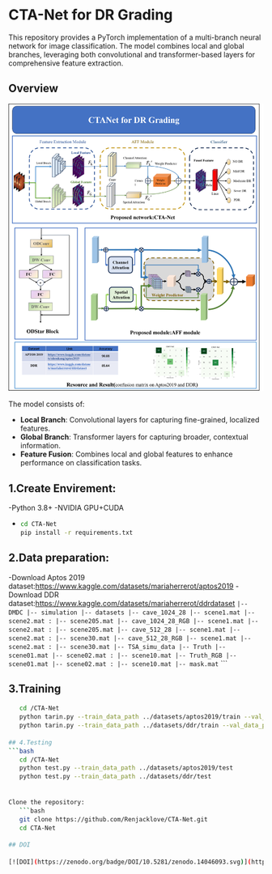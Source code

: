 # CTA-Net for DR Grading

This repository provides a PyTorch implementation of a multi-branch neural network for image classification. The model combines local and global branches, leveraging both convolutional and transformer-based layers for comprehensive feature extraction.

## Overview
![Model Architecture](PNG/model.png)

The model consists of:
- **Local Branch**: Convolutional layers for capturing fine-grained, localized features.
- **Global Branch**: Transformer layers for capturing broader, contextual information.
- **Feature Fusion**: Combines local and global features to enhance performance on classification tasks.

## 1.Create Envirement:

-Python 3.8+
-NVIDIA GPU+CUDA
- ```bash
  cd CTA-Net
  pip install -r requirements.txt
  
## 2.Data preparation:
-Download Aptos 2019 dataset:https://www.kaggle.com/datasets/mariaherrerot/aptos2019
-Download DDR dataset:https://www.kaggle.com/datasets/mariaherrerot/ddrdataset
``` |-- DMDC |-- simulation |-- datasets |-- cave_1024_28 |-- scene1.mat |-- scene2.mat : |-- scene205.mat |-- cave_1024_28_RGB |-- scene1.mat |-- scene2.mat : |-- scene205.mat |-- cave_512_28 |-- scene1.mat |-- scene2.mat : |-- scene30.mat |-- cave_512_28_RGB |-- scene1.mat |-- scene2.mat : |-- scene30.mat |-- TSA_simu_data |-- Truth |-- scene01.mat |-- scene02.mat : |-- scene10.mat |-- Truth_RGB |-- scene01.mat |-- scene02.mat : |-- scene10.mat |-- mask.mat ``` ```

## 3.Training
```bash
   cd /CTA-Net
   python tarin.py --train_data_path ../datasets/aptos2019/train --val_data_path ../dataset/aptos2019/val
   python tarin.py --train_data_path ../datasets/ddr/train --val_data_path ../dataset/ddr/val

## 4.Testing
```bash
   cd /CTA-Net
   python test.py --train_data_path ../datasets/aptos2019/test
   python test.py --train_data_path ../datasets/ddr/test


Clone the repository:
   ```bash
   git clone https://github.com/Renjacklove/CTA-Net.git
   cd CTA-Net

## DOI

[![DOI](https://zenodo.org/badge/DOI/10.5281/zenodo.14046093.svg)](https://doi.org/10.5281/zenodo.14046093)
